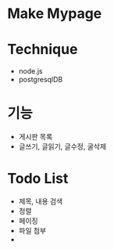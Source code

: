 # Make Mypage

# Technique
* node.js
* postgresqlDB

# 기능
* 게시판 목록
* 글쓰기, 글읽기, 글수정, 굴삭제

# Todo List
* 제목, 내용 검색
* 정렬
* 페이징
* 파일 첨부
* 




